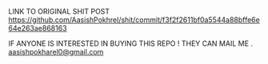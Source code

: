 LINK TO ORIGINAL SHIT POST
https://github.com/AasishPokhrel/shit/commit/f3f2f2611bf0a5544a88bffe6e64e263ae868163


IF ANYONE IS INTERESTED IN BUYING THIS REPO ! THEY CAN MAIL ME .
aasishpokharel0@gmail.com






      














                                                                                                                                                       

















































































































































































































































































